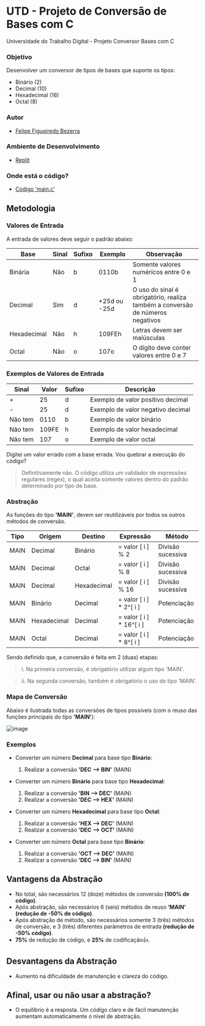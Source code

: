 # UTD - Projeto de Conversão de Bases com C
Universidade do Trabalho Digital - Projeto Conversor Bases com C

### Objetivo
Desenvolver um conversor de tipos de bases que suporte os tipos:
- Binário (2)
- Decimal (10)
- Hexadecimal (16)
- Octal (8)

### Autor
- [Felipe Figueiredo Bezerra](https://github.com/FigFelipe)

### Ambiente de Desenvolvimento
 - [Replit](https://replit.com/)

### Onde está o código?
- [Codigo 'main.c'](https://github.com/FigFelipe/utd-projeto-conversor-bases-c/blob/main/main.c)


## Metodologia

### Valores de Entrada

A entrada de valores deve seguir o padrão abaixo:

| Base | Sinal | Sufixo | Exemplo | Observação |
|------|-------|--------|---------|------------|
| Binária | Não | b | 0110b | Somente valores numéricos entre 0 e 1|
| Decimal | Sim | d | +25d ou -25d | O uso do sinal é obrigatório, realiza também a conversão de números negativos |
| Hexadecimal | Não | h | 109FEh | Letras devem ser maiúsculas|
| Octal | Não | o | 107o | O dígito deve conter valores entre 0 e 7  |


### Exemplos de Valores de Entrada

| Sinal | Valor | Sufixo | Descrição |
|-------|-------|--------|------------|
| + | 25 | d | Exemplo de valor positivo decimal |
| - | 25 | d | Exemplo de valor negativo decimal |
| Não tem | 0110 | b | Exemplo de valor binário |
| Não tem | 109FE | h | Exemplo de valor hexadecimal |
| Não tem | 107 | o | Exemplo de valor octal |

Digitei um valor errado com a base errada. Vou quebrar a execução do código?

> Definitivamente não. O código utiliza um validador de expressões regulares (regex), o qual aceita somente valores dentro do padrão determinado por tipo de base.


### Abstração

As funções do tipo **'MAIN'**, devem ser reutilizáveis por todos os outros métodos de conversão.

| Tipo | Origem | Destino| Expressão | Método |
|------|-----|----|---|----|
| MAIN | Decimal | Binário |  = valor [ i ] % 2| Divisão sucessiva |
| MAIN | Decimal | Octal |  = valor [ i ] % 8 | Divisão sucessiva |
| MAIN | Decimal | Hexadecimal |  = valor [ i ] % 16 | Divisão sucessiva |
| MAIN | Binário | Decimal | = valor [ i ] * 2^[ i ] | Potenciação |
| MAIN | Hexadecimal | Decimal | = valor [ i ] * 16^[ i ] | Potenciação |
| MAIN | Octal | Decimal | = valor [ i ] * 8^[ i ] | Potenciação |

Sendo definido que, a conversão é feita em 2 (duas) etapas:

>i. Na primeira conversão, é obrigatório utilizar algum tipo 'MAIN'.

>ii. Na segunda conversão, também é obrigatório o uso do tipo 'MAIN'.

### Mapa de Conversão
Abaixo é ilustrada todas as conversões de tipos possíveis (com o reuso das funções principais do tipo **'MAIN'**):

![image](https://github.com/user-attachments/assets/4fb5ba92-0550-4d3a-ab94-31a9d570c1b0)

### Exemplos
* Converter um número **Decimal** para base tipo **Binário**:
  1. Realizar a conversão **'DEC --> BIN'** (MAIN)

* Converter um número **Binário** para base tipo **Hexadecimal**:
  1. Realizar a conversão **'BIN --> DEC'** (MAIN)
  2. Realizar a conversão **'DEC --> HEX'** (MAIN)

* Converter um número **Hexadecimal** para base tipo **Octal**:
  1. Realizar a conversão **'HEX --> DEC'** (MAIN)
  2. Realizar a conversão **'DEC --> OCT'** (MAIN)

* Converter um número **Octal** para base tipo **Binário**:
  1. Realizar a conversão **'OCT --> DEC'** (MAIN)
  2. Realizar a conversão **'DEC --> BIN'** (MAIN)

## Vantagens da Abstração
* No total, são necessários 12 (doze) métodos de conversão **(100% de código)**.
* Após abstração, são necessários 6 (seis) métodos de reuso **‘MAIN’ (redução de -50% de código)**.
* Após abstração de método, são necessários somente 3 (três) métodos de conversão, e 3 (três) diferentes parâmetros de entrada **(redução de -50% código)**.
* **75%** de redução de código, e **25%** de codificação👍.

## Desvantagens da Abstração
* Aumento na dificuldade de manutenção e clareza do código.

## Afinal, usar ou não usar a abstração?
* O equilíbrio é a resposta. Um código claro e de fácil manutenção aumentam automaticamente o nível de abstração.

